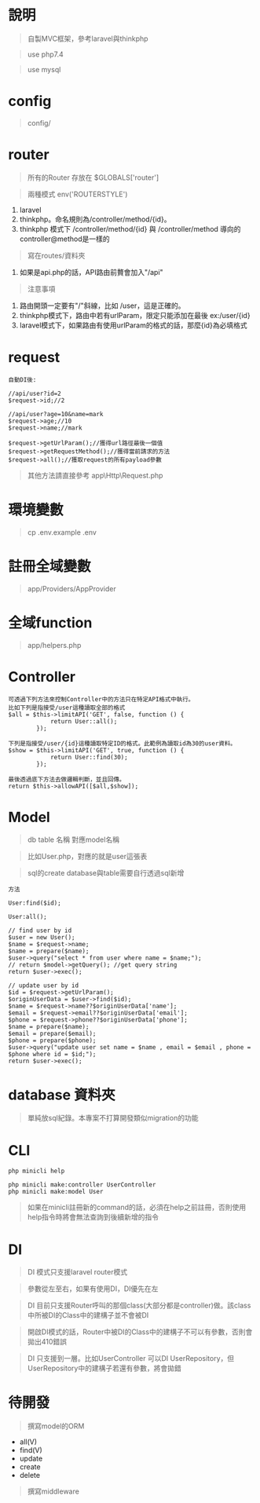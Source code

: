 # 說明
> 自製MVC框架，參考laravel與thinkphp

> use php7.4

> use mysql

# config
> config/

# router
> 所有的Router 存放在 $GLOBALS['router']

> 兩種模式 env('ROUTERSTYLE')
1. laravel
2. thinkphp。命名規則為/controller/method/{id}。
3. thinkphp 模式下 /controller/method/{id} 與 /controller/method 導向的controller@method是一樣的

> 寫在routes/資料夾
1. 如果是api.php的話，API路由前贅會加入"/api"

> 注意事項
1. 路由開頭一定要有"/"斜線，比如 /user，這是正確的。
2. thinkphp模式下，路由中若有urlParam，限定只能添加在最後 ex:/user/{id}
3. laravel模式下，如果路由有使用urlParam的格式的話，那麼{id}為必填格式

# request
```
自動DI後:

//api/user?id=2
$request->id;//2

//api/user?age=10&name=mark
$request->age;//10
$request->name;//mark

$request->getUrlParam();//獲得url路徑最後一個值
$request->getRequestMethod();//獲得當前請求的方法
$request->all();//獲取request的所有payload參數

```
> 其他方法請直接參考 app\Http\Request.php

# 環境變數
> cp .env.example .env

# 註冊全域變數
> app/Providers/AppProvider

# 全域function
> app/helpers.php

# Controller
```
可透過下列方法來控制Controller中的方法只在特定API格式中執行。
比如下列是指接受/user這種讀取全部的格式
$all = $this->limitAPI('GET', false, function () {
            return User::all();
        });

下列是指接受/user/{id}這種讀取特定ID的格式。此範例為讀取id為30的user資料。
$show = $this->limitAPI('GET', true, function () {
            return User::find(30);
        });     

最後透過底下方法去做邏輯判斷，並且回傳。
return $this->allowAPI([$all,$show]);        
```

# Model
> db table 名稱 對應model名稱

> 比如User.php，對應的就是user這張表

> sql的create database與table需要自行透過sql新增

```
方法

User:find($id);

User:all();

// find user by id 
$user = new User();
$name = $request->name;
$name = prepare($name);
$user->query("select * from user where name = $name;");
// return $model->getQuery(); //get query string
return $user->exec();

// update user by id
$id = $request->getUrlParam();
$originUserData = $user->find($id);
$name = $request->name??$originUserData['name'];
$email = $request->email??$originUserData['email'];
$phone = $request->phone??$originUserData['phone'];
$name = prepare($name);
$email = prepare($email);
$phone = prepare($phone);
$user->query("update user set name = $name , email = $email , phone = $phone where id = $id;");
return $user->exec();

```
# database 資料夾
> 單純放sql紀錄。本專案不打算開發類似migration的功能

# CLI
```
php minicli help

php minicli make:controller UserController
php minicli make:model User
``` 
> 如果在minicli註冊新的command的話，必須在help之前註冊，否則使用help指令時將會無法查詢到後續新增的指令

# DI 
> DI 模式只支援laravel router模式

> 參數從左至右，如果有使用DI，DI優先在左

> DI 目前只支援Router呼叫的那個class(大部分都是controller)做。該class中所被DI的Class中的建構子並不會被DI

> 開啟DI模式的話，Router中被DI的Class中的建構子不可以有參數，否則會拋出410錯誤

> DI 只支援到一層。比如UserController 可以DI UserRepository，但UserRepository中的建構子若還有參數，將會拋錯

# 待開發
> 撰寫model的ORM

* all(V)
* find(V)
* update
* create
* delete

> 撰寫middleware